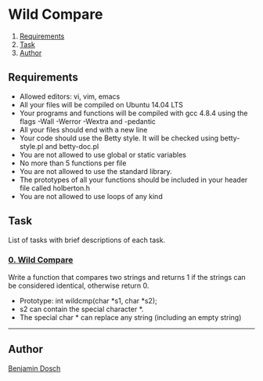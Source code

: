 # Wild Compare

1. [Requirements](#requirements)
2. [Task](#task)
3. [Author](#author)


## Requirements

* Allowed editors: vi, vim, emacs
* All your files will be compiled on Ubuntu 14.04 LTS
* Your programs and functions will be compiled with gcc 4.8.4 using the flags -Wall -Werror -Wextra and -pedantic
* All your files should end with a new line
* Your code should use the Betty style. It will be checked using betty-style.pl and betty-doc.pl
* You are not allowed to use global or static variables
* No more than 5 functions per file
* You are not allowed to use the standard library.
* The prototypes of all your functions should be included in your header file called holberton.h
* You are not allowed to use loops of any kind

## Task
List of tasks with brief descriptions of each task.

### [0. Wild Compare](https://github.com/BenDoschGit/holbertonschool-interview/blob/main/0x1E-wild_cmp/0-wildcmp.c "0. Wild Compare")

Write a function that compares two strings and returns 1 if the strings can be considered identical, otherwise return 0.

* Prototype: int wildcmp(char *s1, char *s2);
* s2 can contain the special character *.
* The special char * can replace any string (including an empty string)

---

## Author

[Benjamin Dosch](https://github.com/BenDoschGit)
